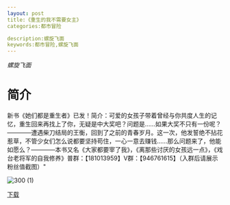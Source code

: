 ```yaml
---
layout: post
title:《重生的我不需要女主》
categories:都市冒险

description:螺旋飞面
keywords:都市冒险,螺旋飞面
---
```

*螺旋飞面*
# 简介
新书《她们都是重生者》已发！简介：可爱的女孩子带着曾经与你共度人生的记忆，重生回来再找上了你，无疑是中大奖吧？问题是……如果大奖不只有一份呢？————遭遇柴刀结局的王衡，回到了之前的青春岁月。这一次，他发誓绝不拈花惹草，不管少女们怎么说都要坚持苟住，一心一意去赚钱……那么问题来了，他能如愿么？————本书又名《大家都要宰了我》，《离那些讨厌的女孩远一点》，《戏台老将军的自我修养》普群：【181013959】V群：【946761615】（入群后请展示粉丝值截图）"

![300 (1)](http://tva3.sinaimg.cn/large/008dGP0Fgy1gu6l9dnq6bj308c0b4gn2.jpg)

[下载](https://public.by.files.1drv.com/y4mJCaKzFxy2-0bTY8ilwGlNNtgP4xCazCe-Dg-92CdYtc_Ml--Xhxt1NJhP8rcXXI7nIxh_YTYrSnf4gqXc3dw7xMiq9IpaE4FmXjw1udwC9Bs-Xo7L7rYiCq2ZrEkdmenZtbM0B_kFcT4Y2Xp_r_V62JBnbevCWUH1ItCpzEZrblIOacNA-cbxwd3TCCtPXjk1aiTh2w8X_xXOqkbJowacM38LCtghIqKhToPgeIcGEBzDY_xqI1LVIs6MgHpuKSO)
